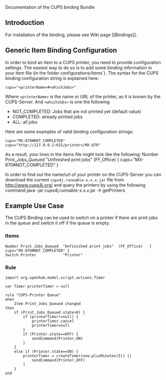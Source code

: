 Documentation of the CUPS binding Bundle
## Introduction

For installation of the binding, please see Wiki page [[Bindings]].

## Generic Item Binding Configuration

In order to bind an item to a CUPS printer, you need to provide configuration settings. The easiest way to do so is to add some binding information in your item file (in the folder configurations/items`). The syntax for the CUPS binding configuration string is explained here: 

    cups="<printerName>#<whichJobs>"
Where `<printerName>` is the name or URL of the printer, as it is known by the CUPS-Server. And `<whichJobs>` is one the following
- NOT_COMPLETED: Jobs that are not printed yet (default value)
- COMPLETED: already printed jobs
- ALL: all jobs

Here are some examples of valid binding configuration strings: 

    cups="MX-870#NOT_COMPLETED"
    cups="http://127.0.0.1:631/printers/MX-870"

As a result, your lines in the items file might look like the following: 
    Number Print_Jobs_Queued    "Unfinished print jobs"   (FF_Office)             { cups="MX-870#NOT_COMPLETED" }

In order to find out the name/url of your printer on the CUPS-Server you can download the current `cups4j.runnable-x.x.x.jar` file from http://www.cups4j.org/ and query the printers by using the following command
    java -jar cups4j.runnable-x.x.x.jar -h <CUPS-Server name> getPrinters

## Example Use Case

The CUPS Binding can be used to switch on a printer if there are print jobs in the queue and switch it off if the queue is empty.

### Items

    Number Print_Jobs_Queued  "Unfinished print jobs"  (FF_Office)   { cups="MX-870#NOT_COMPLETED" }
    Switch Printer            "Printer"

### Rule

    import org.openhab.model.script.actions.Timer
    
    var Timer printerTimer = null
    
    rule "CUPS-Printer Queue"
    when
    	Item Print_Jobs_Queued changed
    then
    	if (Print_Jobs_Queued.state>0) {
    		if (printerTimer!=null) {
    			printerTimer.cancel
    			printerTimer=null
    		}
    		if (Printer.state==OFF) {
    			sendCommand(Printer,ON)
    		}
    	}
    	else if (Printer.state==ON) {
    		printerTimer = createTimer(now.plusMinutes(5)) [|
    			sendCommand(Printer,OFF)
    		]
    	}
    end